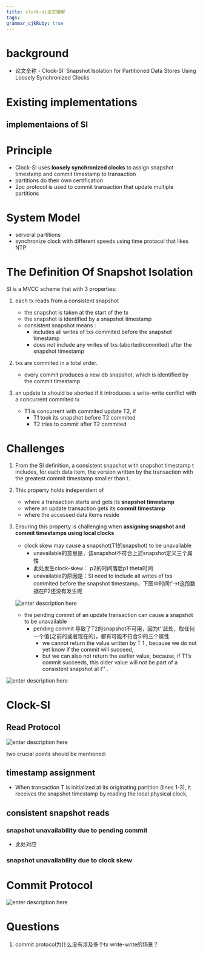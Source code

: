 ```yaml
---
title: clock-si论文理解
tags: 
grammar_cjkRuby: true
---
```

# background
- 论文全称 - Clock-SI: Snapshot Isolation for Partitioned Data Stores Using Loosely Synchronized Clocks

# Existing implementations
## implementaions of SI


# Principle
- Clock-SI uses **loosely synchronized clocks** to assign snapshot timestamp and commit timestamp to transaction 
- partitions do their own certification
- 2pc protocol is used to commit transaction that update multiple partitions

# System Model
- serveral partitions 
- synchronize clock with different speeds using time protocol that likes NTP

# The Definition Of Snapshot Isolation
SI is a MVCC scheme that with 3 properties:
1. each tx reads from a consistent snapshot
	- the snapshot is taken at the start of the tx
	- the snapshot is identified by a snapshot timestamp
	- consistent snapshot means :
		- includes all writes of txs commited before the snapshot timestamp
		- does not include any writes of txs (aborted/commited) after the snapshot timestamp
		
2. txs are commited in a total order. 
	- every commit produces a new db snapshot, which is identified by the commit timestamp

3. an update tx should be aborted if it introduces a write-write conflict with a concurrent commited tx
	- T1 is concurrent with commited update T2, if
		- T1 took its snapshot before T2 commited
		- T2 tries to commit after T2 commited

# Challenges
1. From the SI definition, a consistent snapshot with snapshot timestamp t includes, for each data item, the version written by the transaction with the greatest commit timestamp smaller than t.

2. This property holds independent of 
	- where a transaction starts and gets its **snapshot timestamp**
	- where an update transaction gets its **commit timestamp**
	- where the accessed data items reside
	
3. Ensuring this property is challenging when **assigning snapshot and commit timestamps using local clocks**
	- clock skew may cause a snapshot(T1的snapshot) to be unavailable 
		- unavailable的意思是，该snapshot不符合上述snapshot定义三个属性
		- 此处发生clock-skew： p2的时间落后p1 theta时间
		- unavailable的原因是：SI need to include all writes of txs commited before the snapshot timestamp，下图中时间t'->t这段数据在P2还没有发生呢
	
	![enter description here](./images/Screenshot_from_2022-12-13_15-12-43.png)
	
	- the pending commit of an update transaction can cause a snapshot to be unavailable
		- pending commit 导致了T2的snapshot不可用，因为t''此处，取任何一个值(之前的或者现在的)，都有可能不符合SI的三个属性
			- we cannot return the value written by T 1 , because we do not yet know if the commit will succeed, 
			- but we can also not return the earlier value, because, if T1’s commit succeeds, this older value will not be part of a consistent snapshot at t'' .

![enter description here](./images/Screenshot_from_2022-12-13_15-12-50.png)

# Clock-SI
## Read Protocol

![enter description here](./images/Screenshot_from_2022-12-14_09-14-43.png)

two crucial points should be mentioned:

## timestamp assignment
- When transaction T is initialized at its originating partition (lines 1-3), it receives the snapshot timestamp by reading the local physical clock,

## consistent snapshot reads

### snapshot unavailability due to pending commit
- 此处对应

### snapshot unavailability due to clock skew

# Commit Protocol

![enter description here](./images/Screenshot_from_2022-12-14_09-14-54.png)






# Questions
1. commit protocol为什么没有涉及多个tx write-write的场景？